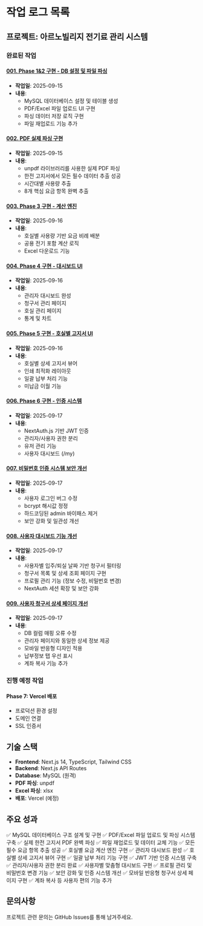 # 작업 로그 목록

## 프로젝트: 아르노빌리지 전기료 관리 시스템

### 완료된 작업

#### [001. Phase 1&2 구현 - DB 설정 및 파일 파싱](001_Phase1_2_구현.md)
- **작업일**: 2025-09-15
- **내용**:
  - MySQL 데이터베이스 설정 및 테이블 생성
  - PDF/Excel 파일 업로드 UI 구현
  - 파싱 데이터 저장 로직 구현
  - 파일 재업로드 기능 추가

#### [002. PDF 실제 파싱 구현](002_PDF_실제_파싱_구현.md)
- **작업일**: 2025-09-15
- **내용**:
  - unpdf 라이브러리를 사용한 실제 PDF 파싱
  - 한전 고지서에서 모든 필수 데이터 추출 성공
  - 시간대별 사용량 추출
  - 8개 핵심 요금 항목 완벽 추출

#### [003. Phase 3 구현 - 계산 엔진](003_Phase3_계산엔진_구현.md)
- **작업일**: 2025-09-16
- **내용**:
  - 호실별 사용량 기반 요금 비례 배분
  - 공용 전기 포함 계산 로직
  - Excel 다운로드 기능

#### [004. Phase 4 구현 - 대시보드 UI](004_Phase4_대시보드_UI_개발.md)
- **작업일**: 2025-09-16
- **내용**:
  - 관리자 대시보드 완성
  - 청구서 관리 페이지
  - 호실 관리 페이지
  - 통계 및 차트

#### [005. Phase 5 구현 - 호실별 고지서 UI](005_Phase5_고지서_UI_구현.md)
- **작업일**: 2025-09-16
- **내용**:
  - 호실별 상세 고지서 뷰어
  - 인쇄 최적화 레이아웃
  - 일괄 납부 처리 기능
  - 미납금 이월 기능

#### [006. Phase 6 구현 - 인증 시스템](006_Phase6_인증시스템_구현.md)
- **작업일**: 2025-09-17
- **내용**:
  - NextAuth.js 기반 JWT 인증
  - 관리자/사용자 권한 분리
  - 유저 관리 기능
  - 사용자 대시보드 (/my)

#### [007. 비밀번호 인증 시스템 보안 개선](007_비밀번호_인증_시스템_보안_개선.md)
- **작업일**: 2025-09-17
- **내용**:
  - 사용자 로그인 버그 수정
  - bcrypt 해시값 정정
  - 하드코딩된 admin 바이패스 제거
  - 보안 강화 및 일관성 개선

#### [008. 사용자 대시보드 기능 개선](008_사용자_대시보드_기능_개선.md)
- **작업일**: 2025-09-17
- **내용**:
  - 사용자별 입주/퇴실 날짜 기반 청구서 필터링
  - 청구서 목록 및 상세 조회 페이지 구현
  - 프로필 관리 기능 (정보 수정, 비밀번호 변경)
  - NextAuth 세션 확장 및 보안 강화

#### [009. 사용자 청구서 상세 페이지 개선](009_사용자_청구서_상세페이지_개선.md)
- **작업일**: 2025-09-17
- **내용**:
  - DB 컬럼 매핑 오류 수정
  - 관리자 페이지와 동일한 상세 정보 제공
  - 모바일 반응형 디자인 적용
  - 납부정보 탭 우선 표시
  - 계좌 복사 기능 추가

### 진행 예정 작업

#### Phase 7: Vercel 배포
- 프로덕션 환경 설정
- 도메인 연결
- SSL 인증서

## 기술 스택
- **Frontend**: Next.js 14, TypeScript, Tailwind CSS
- **Backend**: Next.js API Routes
- **Database**: MySQL (원격)
- **PDF 파싱**: unpdf
- **Excel 파싱**: xlsx
- **배포**: Vercel (예정)

## 주요 성과
✅ MySQL 데이터베이스 구조 설계 및 구현
✅ PDF/Excel 파일 업로드 및 파싱 시스템 구축
✅ 실제 한전 고지서 PDF 완벽 파싱
✅ 파일 재업로드 및 데이터 교체 기능
✅ 모든 필수 요금 항목 추출 성공
✅ 호실별 요금 계산 엔진 구현
✅ 관리자 대시보드 완성
✅ 호실별 상세 고지서 뷰어 구현
✅ 일괄 납부 처리 기능 구현
✅ JWT 기반 인증 시스템 구축
✅ 관리자/사용자 권한 분리 완료
✅ 사용자별 맞춤형 대시보드 구현
✅ 프로필 관리 및 비밀번호 변경 기능
✅ 보안 강화 및 인증 시스템 개선
✅ 모바일 반응형 청구서 상세 페이지 구현
✅ 계좌 복사 등 사용자 편의 기능 추가

## 문의사항
프로젝트 관련 문의는 GitHub Issues를 통해 남겨주세요.